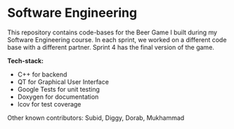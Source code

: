 # Software Engineering

This repository contains code-bases for the Beer Game I built during my Software Engineering course. In each sprint, we worked on a different code base with a different partner. Sprint 4 has the final version of the game.

**Tech-stack:**

- C++ for backend
- QT for Graphical User Interface
- Google Tests for unit testing
- Doxygen for documentation
- lcov for test coverage

Other known contributors: Subid, Diggy, Dorab, Mukhammad